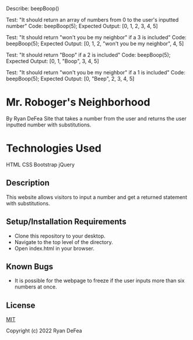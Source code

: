 Describe: beepBoop()

Test: "It should return an array of numbers from 0 to the user's inputted number"
Code: beepBoop(5);
Expected Output: [0, 1, 2, 3, 4, 5]

Test: "It should return "won't you be my neighbor" if a 3 is included"
Code: beepBoop(5);
Expected Output: [0, 1, 2, "won't you be my neighbor", 4, 5]

Test: "It should return "Boop" if a 2 is included"
Code: beepBoop(5);
Expected Output: [0, 1, "Boop", 3, 4, 5]

Test: "It should return "won't you be my neighbor" if a 1 is included"
Code: beepBoop(5);
Expected Output: [0, "Beep", 2, 3, 4, 5]

# Mr. Roboger's Neighborhood
By Ryan DeFea
Site that takes a number from the user and returns the user inputted number with substitutions.
# Technologies Used
HTML
CSS
Bootstrap
jQuery

## Description

This website allows visitors to input a number and get a returned statement with substitutions. 

## Setup/Installation Requirements

 - Clone this repository to your desktop.
 - Navigate to the top level of the directory.
 - Open index.html in your browser.

## Known Bugs

 - It is possible for the webpage to freeze if the user inputs more than six numbers at once. 

## License

[MIT](https://www.mit.edu/~amini/LICENSE.md) 

Copyright (c) 2022 Ryan DeFea 


